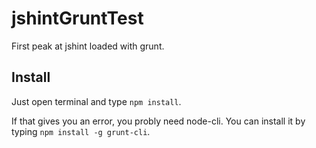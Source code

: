 # jshintGruntTest

First peak at jshint loaded with grunt.

## Install

Just open terminal and type `npm install`.

If that gives you an error, you probly need node-cli. You can install it by typing `npm install -g grunt-cli`.
